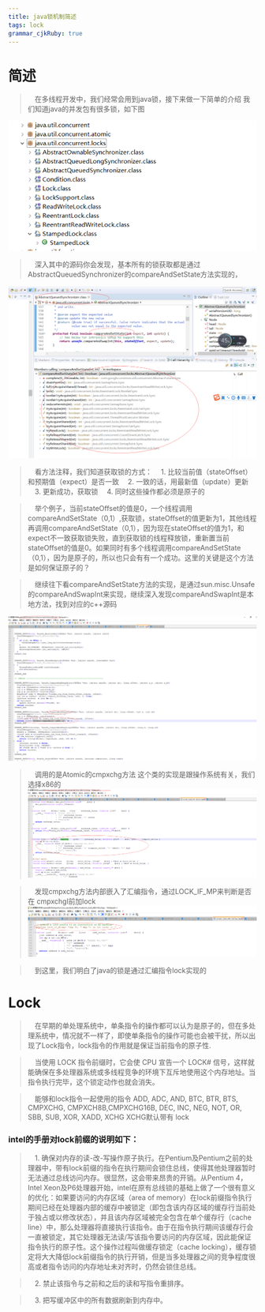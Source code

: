```yaml
---
title: java锁机制简述
tags: lock
grammar_cjkRuby: true
---
```


# 简述
> &ensp;&ensp;在多线程开发中，我们经常会用到java锁，接下来做一下简单的介绍
我们知道java的并发包有很多锁，如下图

![enter description here][1]

> &ensp;&ensp;深入其中的源码你会发现，基本所有的锁获取都是通过AbstractQueuedSynchronizer的compareAndSetState方法实现的，

![enter description here][2]

> &ensp;&ensp;看方法注释，我们知道获取锁的方式：
> &ensp;&ensp;1.  比较当前值（stateOffset）和预期值（expect）是否一致
> &ensp;&ensp;2.  一致的话，用最新值（update）更新
> &ensp;&ensp;3.  更新成功，获取锁
> &ensp;&ensp;4.  同时这些操作都必须是原子的

> &ensp;&ensp;举个例子，当前stateOffset的值是0，一个线程调用compareAndSetState（0,1）,获取锁，stateOffset的值更新为1，其他线程再调用compareAndSetState（0,1），因为现在stateOffset的值为1，和expect不一致获取锁失败，直到获取锁的线程释放锁，重新置当前stateOffset的值是0。如果同时有多个线程调用compareAndSetState（0,1），因为是原子的，所以也只会有有一个成功。这里的关键是这个方法是如何保证原子的？

> &ensp;&ensp;继续往下看compareAndSetState方法的实现，是通过sun.misc.Unsafe的compareAndSwapInt来实现，继续深入发现compareAndSwapInt是本地方法，找到对应的c++源码

![enter description here][3]

> &ensp;&ensp;调用的是Atomic的cmpxchg方法
这个类的实现是跟操作系统有关，我们选择x86的
![enter description here][4]

> &ensp;&ensp;发现cmpxchg方法内部嵌入了汇编指令，通过LOCK_IF_MP来判断是否在
cmpxchgl前加lock
![enter description here][5]

> &ensp;&ensp;到这里，我们明白了java的锁是通过汇编指令lock实现的

# Lock
> &ensp;&ensp;在早期的单处理系统中，单条指令的操作都可以认为是原子的，但在多处理系统中，情况就不一样了，即使单条指令的操作可能也会被干扰，所以出现了Lock指令，lock指令的作用就是保证当前指令的原子性.


> &ensp;&ensp;当使用 LOCK 指令前缀时，它会使 CPU 宣告一个 LOCK# 信号，这样就能确保在多处理器系统或多线程竞争的环境下互斥地使用这个内存地址。当指令执行完毕，这个锁定动作也就会消失。


> &ensp;&ensp;能够和lock指令一起使用的指令
ADD, ADC, AND, BTC, BTR, BTS, CMPXCHG, CMPXCH8B,CMPXCHG16B, DEC, INC, NEG, NOT, OR, SBB, SUB, XOR, XADD, XCHG
XCHG默认带有 lock

	
###  intel的手册对lock前缀的说明如下：

> &ensp;&ensp;1.	确保对内存的读-改-写操作原子执行。在Pentium及Pentium之前的处理器中，带有lock前缀的指令在执行期间会锁住总线，使得其他处理器暂时无法通过总线访问内存。很显然，这会带来昂贵的开销。从Pentium 4，Intel Xeon及P6处理器开始，intel在原有总线锁的基础上做了一个很有意义的优化：如果要访问的内存区域（area of memory）在lock前缀指令执行期间已经在处理器内部的缓存中被锁定（即包含该内存区域的缓存行当前处于独占或以修改状态），并且该内存区域被完全包含在单个缓存行（cache line）中，那么处理器将直接执行该指令。由于在指令执行期间该缓存行会一直被锁定，其它处理器无法读/写该指令要访问的内存区域，因此能保证指令执行的原子性。这个操作过程叫做缓存锁定（cache locking），缓存锁定将大大降低lock前缀指令的执行开销，但是当多处理器之间的竞争程度很高或者指令访问的内存地址未对齐时，仍然会锁住总线。

> &ensp;&ensp;2.	禁止该指令与之前和之后的读和写指令重排序。

> &ensp;&ensp;3.	把写缓冲区中的所有数据刷新到内存中。


  [1]: ./images/1511939770516.jpg
  [2]: ./images/1511938828714.jpg
  [3]: ./images/1511947592847.jpg
  [4]: ./images/1511947987350.jpg
  [5]: ./images/1511948451482.jpg